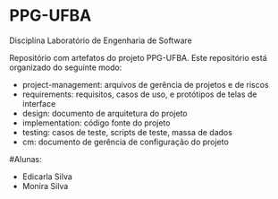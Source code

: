 # PPG-UFBA

Disciplina Laboratório de Engenharia de Software

Repositório com artefatos do projeto PPG-UFBA.
Este repositório está organizado do seguinte modo:
- project-management: arquivos de gerência de projetos e de riscos
- requirements: requisitos, casos de uso, e protótipos de telas de interface
- design: documento de arquitetura do projeto
- implementation: código fonte do projeto
- testing: casos de teste, scripts de teste, massa de dados
- cm: documento de gerência de configuração do projeto

#Alunas:
 - Edicarla Silva
 - Monira Silva
